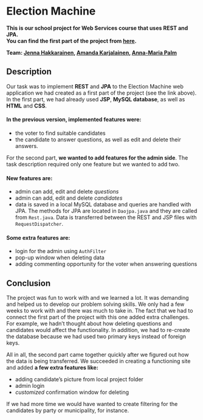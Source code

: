 # Election Machine
**This is our school project for Web Services course that uses REST and JPA.**  
**You can find the first part of the project from [here](https://github.com/amakarj/TheElectionMachine).**
  
**Team: [Jenna Hakkarainen](https://github.com/jenhakk), [Amanda Karjalainen](https://github.com/amakarj), [Anna-Maria Palm](https://github.com/A-d-f)**

## Description
Our task was to implement **REST** and **JPA** to the Election Machine web application we had created as a first part of the project (see the link above).
In the first part, we had already used **JSP**, **MySQL database**, as well as **HTML** and **CSS**.

#### In the previous version, implemented features were:

* the voter to find suitable candidates
* the candidate to answer questions, as well as edit and delete their answers.

For the second part, **we wanted to add features for the admin side**. The task description required only one feature but we wanted to add two.  

#### New features are:

* admin can add, edit and delete *questions*
* admin can add, edit and delete *candidates*
* data is saved in a local MySQL database and queries are handled with JPA. The methods for JPA are located in `Daojpa.java` and they are called from `Rest.java`. Data is transferred between the REST and JSP files with `RequestDispatcher`.

#### Some extra features are: 

* login for the admin using `AuthFilter`
* pop-up window when deleting data
* adding commenting opportunity for the voter when answering questions

## Conclusion
The project was fun to work with and we learned a lot. It was demanding and helped us to develop our problem solving skills. We only had a few weeks to work with and there was much to take in. The fact that we had to connect the first part of the project with this one added extra challenges.
For example, we hadn’t thought about how deleting questions and candidates would affect the functionality. In addition, we had to re-create the database because we had used two primary keys instead of foreign keys.

All in all, the second part came together quickly after we figured out how the data is being transferred. We succeeded in creating a functioning site and added **a few extra features like:**

* adding candidate’s picture from local project folder
* admin login
* *customized* confirmation window for deleting

If we had more time we would have wanted to create filtering for the candidates by party or municipality, for instance.
